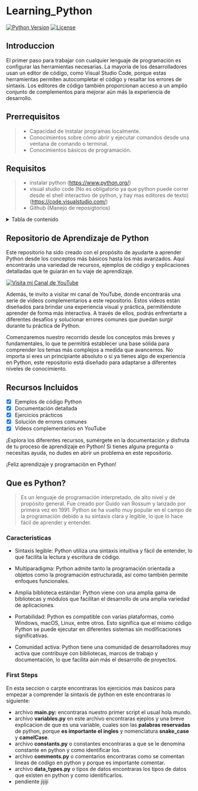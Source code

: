 # Learning_Python
[![Python Version](https://img.shields.io/badge/python-3.8%2B-blue)](https://www.python.org/downloads/)
[![License](https://img.shields.io/badge/license-MIT-green)](https://opensource.org/licenses/MIT)

## Introduccion
El primer paso para trabajar con cualquier lenguaje de programación es configurar las herramientas necesarias. La mayoría de los desarrolladores usan un editor de código, como Visual Studio Code, porque estas herramientas permiten autocompletar el código y resaltar los errores de sintaxis. Los editores de código también proporcionan acceso a un amplio conjunto de complementos para mejorar aún más la experiencia de desarrollo.

## Prerrequisitos
> * Capacidad de instalar programas localmente.
> * Conocimientos sobre cómo abrir y ejecutar comandos desde una ventana de comando o terminal.
> * Conocimientos básicos de programación.

## Requisitos
> * instalar python (https://www.python.org/)
> * visual studio code (No es obligatorio ya que python puede correr desde el shell interactivo de python, y hay mas editores de texto)(https://code.visualstudio.com/)
> * Github (Manejo de reposigtorios)

<details>
<summary>Tabla de contenido</summary>

## TABLA DE CONTENIDO
- [Learning\_Python](#learning_python)
  - [Introduccion](#introduccion)
  - [Prerrequisitos](#prerrequisitos)
  - [Requisitos](#requisitos)
  - [TABLA DE CONTENIDO](#tabla-de-contenido)
  - [Repositorio de Aprendizaje de Python](#repositorio-de-aprendizaje-de-python)
  - [Recursos Incluidos](#recursos-incluidos)
  - [Que es Python?](#que-es-python)
    - [Caracteristicas](#caracteristicas)
    - [**First Steps**](#first-steps)
</details>


## Repositorio de Aprendizaje de Python

Este repositorio ha sido creado con el propósito de ayudarte a aprender Python desde los conceptos más básicos hasta los más avanzados. Aquí encontrarás una variedad de recursos, ejemplos de código y explicaciones detalladas que te guiarán en tu viaje de aprendizaje.

[![Visita mi Canal de YouTube](https://img.shields.io/badge/Visita%20mi%20Canal-YouTube-red)](https://www.youtube.com/tucanaldeyoutube)

Además, te invito a visitar mi canal de YouTube, donde encontrarás una serie de videos complementarios a este repositorio. Estos videos están diseñados para brindar una experiencia visual y práctica, permitiéndote aprender de forma más interactiva. A través de ellos, podrás enfrentarte a diferentes desafíos y solucionar errores comunes que puedan surgir durante tu práctica de Python.

Comenzaremos nuestro recorrido desde los conceptos más breves y fundamentales, lo que te permitirá establecer una base sólida para comprender los temas más complejos a medida que avancemos. No importa si eres un principiante absoluto o si ya tienes algo de experiencia en Python, este repositorio está diseñado para adaptarse a diferentes niveles de conocimiento.


## Recursos Incluidos

- [x] Ejemplos de código Python
- [x] Documentación detallada
- [x] Ejercicios prácticos
- [x] Solución de errores comunes
- [x] Videos complementarios en YouTube

¡Explora los diferentes recursos, sumérgete en la documentación y disfruta de tu proceso de aprendizaje en Python! Si tienes alguna pregunta o necesitas ayuda, no dudes en abrir un problema en este repositorio.

¡Feliz aprendizaje y programación en Python!


## Que es Python?
> Es un lenguaje de programación interpretado, de alto nivel y de propósito general. Fue creado por Guido van Rossum y lanzado por primera vez en 1991. Python se ha vuelto muy popular en el campo de la programación debido a su sintaxis clara y legible, lo que lo hace fácil de aprender y entender.

### Caracteristicas

* Sintaxis legible: Python utiliza una sintaxis intuitiva y fácil de entender, lo que facilita la lectura y escritura de código.

* Multiparadigma: Python admite tanto la programación orientada a objetos como la programación estructurada, así como también permite enfoques funcionales.

* Amplia biblioteca estándar: Python viene con una amplia gama de bibliotecas y módulos que facilitan el desarrollo de una amplia variedad de aplicaciones.

* Portabilidad: Python es compatible con varias plataformas, como Windows, macOS, Linux, entre otros. Esto significa que el mismo código Python se puede ejecutar en diferentes sistemas sin modificaciones significativas.

* Comunidad activa: Python tiene una comunidad de desarrolladores muy activa que contribuye con bibliotecas, marcos de trabajo y documentación, lo que facilita aún más el desarrollo de proyectos.


### **First Steps**
En esta seccion o carpte encontraras los ejercicios mas basicos para empezar a comprender la sintaxis de python en este encontraras lo siguiente:
* archivo **main.py:** encontraras nuestro primer script el usual hola mundo.
* archivo **variables.py** en este archivo encontraras ejeplos y una breve explicacion de que es una variable, cuales son las **palabras reservadas** de python, porque **es importante el ingles** y nomenclatura **snake_case** y **camelCase**.
* archivo **constants.py** o constantes encontraras a que se le denomina constante en python y como identificar los.
* archivo **comments.py** o comentarios encontraras como se comentan lineas de codigo en python y porque es importante comentar.
* archivo **data_types.py** o tipos de datos encontraras los tipos de datos que existen en python y como identificarlos.
* pendiente jijiji